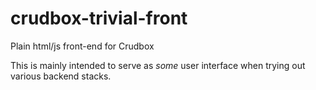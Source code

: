 # crudbox-trivial-front

Plain html/js front-end for Crudbox

This is mainly intended to serve as _some_ user interface when trying out
various backend stacks.
